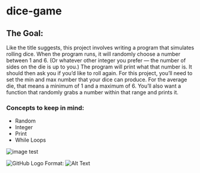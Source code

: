 # dice-game
## The Goal:
 Like the title suggests, this project involves writing a program that simulates rolling dice. When the program runs, it will randomly choose a number between 1 and 6. (Or whatever other integer you prefer — the number of sides on the die is up to you.) The program will print what that number is. It should then ask you if you’d like to roll again. For this project, you’ll need to set the min and max number that your dice can produce. For the average die, that means a minimum of 1 and a maximum of 6. You’ll also want a function that randomly grabs a number within that range and prints it.

### Concepts to keep in mind:

* Random
* Integer
* Print
* While Loops


![image test](https://picsum.photos/200/300)

![GitHub Logo](/images/logo.png)
Format: ![Alt Text](https://www.google.com/search?q=dice&safe=active&sxsrf=ALeKk003zSdLkS03FqG0ScQm1BOHPc2p-Q:1591794970378&source=lnms&tbm=isch&sa=X&ved=2ahUKEwicx46uqvfpAhUXhlwK)


